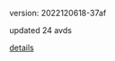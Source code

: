 version: 2022120618-37af

updated 24 avds

[details](https://github.com/0x74f917491bfa7ebfa379/ali_avd_db/blob/master/change_log/2022/12/06/18/37af.txt)